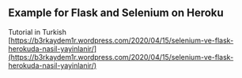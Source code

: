 ## Example for Flask and Selenium on Heroku
Tutorial in Turkish
[https://b3rkaydem1r.wordpress.com/2020/04/15/selenium-ve-flask-herokuda-nasil-yayinlanir/](https://b3rkaydem1r.wordpress.com/2020/04/15/selenium-ve-flask-herokuda-nasil-yayinlanir/)